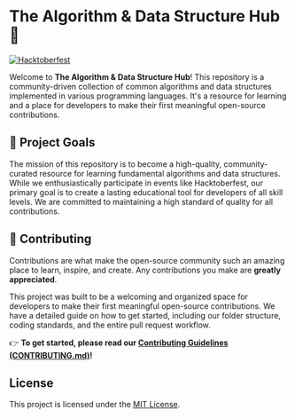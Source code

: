 # The Algorithm & Data Structure Hub 🚀

[![Hacktoberfest](https://img.shields.io/badge/Hacktoberfest-2025-orange?style=for-the-badge)](https://hacktoberfest.com/)

Welcome to **The Algorithm & Data Structure Hub**! This repository is a community-driven collection of common algorithms and data structures implemented in various programming languages. It's a resource for learning and a place for developers to make their first meaningful open-source contributions.

## 🌟 Project Goals
The mission of this repository is to become a high-quality, community-curated resource for learning fundamental algorithms and data structures. While we enthusiastically participate in events like Hacktoberfest, our primary goal is to create a lasting educational tool for developers of all skill levels. We are committed to maintaining a high standard of quality for all contributions.

## 🎃 Contributing

Contributions are what make the open-source community such an amazing place to learn, inspire, and create. Any contributions you make are **greatly appreciated**.

This project was built to be a welcoming and organized space for developers to make their first meaningful open-source contributions. We have a detailed guide on how to get started, including our folder structure, coding standards, and the entire pull request workflow.

👉 **To get started, please read our [Contributing Guidelines (CONTRIBUTING.md)](CONTRIBUTING.md)!**

## License

This project is licensed under the [MIT License](LICENSE).
